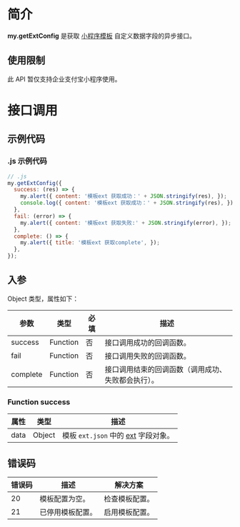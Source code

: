 ﻿# 简介
**my.getExtConfig** 是获取 [小程序模板](https://opendocs.alipay.com/mini/isv/creatminiapp) 自定义数据字段的异步接口。

## 使用限制
此 API 暂仅支持企业支付宝小程序使用。

# 接口调用

## 示例代码

### .js 示例代码
```javascript
// .js
my.getExtConfig({
  success: (res) => {
    my.alert({ content: '模板ext 获取成功：' + JSON.stringify(res), });
    console.log({ content: '模板ext 获取成功：' + JSON.stringify(res), });
  },
  fail: (error) => {
    my.alert({ content: '模板ext 获取失败:' + JSON.stringify(error), });
  },
  complete: () => {
    my.alert({ title: '模板ext 获取complete', });
  },
});
```

## 入参
Object 类型，属性如下：

| **参数** | **类型** | **必填** | **描述** |
| --- | --- | --- | --- |
| success | Function | 否 | 接口调用成功的回调函数。 |
| fail | Function | 否 | 接口调用失败的回调函数。 |
| complete | Function | 否 | 接口调用结束的回调函数（调用成功、失败都会执行）。 |

### Function success
| **属性** | **类型** | **描述** |
| --- | --- | --- |
| data | Object | 模板 `ext.json` 中的 [ext](https://opendocs.alipay.com/mini/isv/creatminiapp#ext%20%E5%8F%82%E6%95%B0%E8%AF%B4%E6%98%8E) 字段对象。 |

## 错误码
| **错误码** | **描述** | **解决方案** |
| --- | --- | --- |
| 20 | 模板配置为空。 | 检查模板配置。 |
| 21 | 已停用模板配置。 | 启用模板配置。 |
